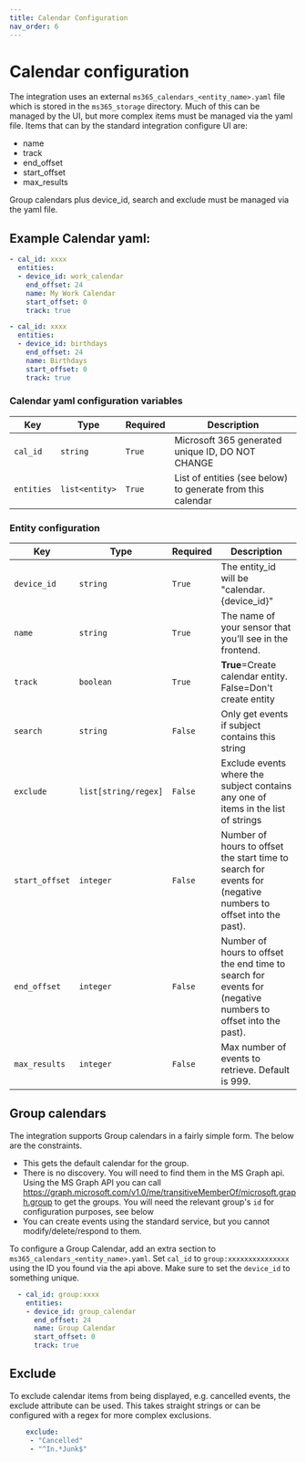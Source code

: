 ```yaml
---
title: Calendar Configuration
nav_order: 6
---
```


# Calendar configuration
The integration uses an external `ms365_calendars_<entity_name>.yaml` file which is stored in the `ms365_storage` directory. Much of this can be managed by the UI, but more complex items must be managed via the yaml file. Items that can by the standard integration configure UI are:
* name
* track
* end_offset
* start_offset
* max_results

Group calendars plus device_id, search and exclude must be managed via the yaml file.

## Example Calendar yaml:
```yaml
- cal_id: xxxx
  entities:
  - device_id: work_calendar
    end_offset: 24
    name: My Work Calendar
    start_offset: 0
    track: true

- cal_id: xxxx
  entities:
  - device_id: birthdays
    end_offset: 24
    name: Birthdays
    start_offset: 0
    track: true
```

### Calendar yaml configuration variables

Key | Type | Required | Description
-- | -- | -- | --
`cal_id` | `string` | `True` | Microsoft 365 generated unique ID, DO NOT CHANGE
`entities` | `list<entity>` | `True` | List of entities (see below) to generate from this calendar

### Entity configuration

Key | Type | Required | Description
-- | -- | -- | --
`device_id` | `string` | `True` | The entity_id will be "calendar.{device_id}"
`name` | `string` | `True` | The name of your sensor that you’ll see in the frontend.
`track` | `boolean` | `True` | **True**=Create calendar entity. False=Don't create entity
`search` | `string` | `False` | Only get events if subject contains this string
`exclude` | `list[string/regex]` | `False` | Exclude events where the subject contains any one of items in the list of strings
`start_offset` | `integer` | `False` | Number of hours to offset the start time to search for events for (negative numbers to offset into the past).
`end_offset` | `integer` | `False` | Number of hours to offset the end time to search for events for (negative numbers to offset into the past).
`max_results` | `integer` | `False` | Max number of events to retrieve. Default is 999.

## Group calendars

The integration supports Group calendars in a fairly simple form. The below are the constraints.
* This gets the default calendar for the group.
* There is no discovery. You will need to find them in the MS Graph api. Using the MS Graph API you can call https://graph.microsoft.com/v1.0/me/transitiveMemberOf/microsoft.graph.group to get the groups. You will need the relevant group's `id` for configuration purposes, see below
* You can create events using the standard service, but you cannot modify/delete/respond to them.

To configure a Group Calendar, add an extra section to `ms365_calendars_<entity_name>.yaml`. Set `cal_id` to `group:xxxxxxxxxxxxxxx` using the ID you found via the api above. Make sure to set the `device_id` to something unique.

```yaml
  - cal_id: group:xxxx
    entities:
    - device_id: group_calendar
      end_offset: 24
      name: Group Calendar
      start_offset: 0
      track: true
  ```

## Exclude

To exclude calendar items from being displayed, e.g. cancelled events, the exclude attribute can be used. This takes straight strings or can be configured with a regex for more complex exclusions.

```yaml
    exclude:
     - "Cancelled"
     - "^In.*Junk$"
```